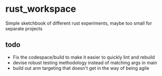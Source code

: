 # rust_workspace

Simple sketchbook of different rust experiments, maybe too small for separate projects

## todo
* Fix the codespace/build to make it easier to quickly lint and rebuild
* devise robust testing methodology instead of matching args in main
* build out arm targeting that doesn't get in the way of being agile